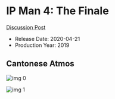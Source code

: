 # IP Man 4: The Finale

[Discussion Post](https://www.avsforum.com/threads/bass-eq-for-filtered-movies.2995212/post-59465886)

* Release Date: 2020-04-21
* Production Year: 2019

## Cantonese Atmos

![img 0](https://i.imgur.com/1MbhyaM.jpg)

![img 1](https://i.imgur.com/AJWjLuQ.png)

